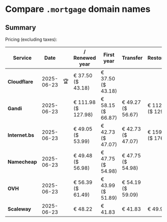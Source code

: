 # Compare `.mortgage` domain names

## Summary

Pricing (excluding taxes):

| Service | Date |  | / Renewed year | First year | Transfer | Restoration |
|--|--|--|--|--|--|--|
| **Cloudflare** | 2025-06-23 | 🏆 | € 37.50<br>($ 43.18) | € 37.50<br>($ 43.18) |  |  |
| **Gandi** | 2025-06-23 |  | € 111.98<br>($ 127.98) | € 58.15<br>($ 66.87) | € 49.27<br>($ 56.67) | € 112.29<br>($ 129.12) |
| **Internet.bs** | 2025-06-23 |  | € 49.05<br>($ 53.99) | € 42.73<br>($ 47.07) | € 42.73<br>($ 47.07) | € 159.95<br>($ 176.19) |
| **Namecheap** | 2025-06-23 |  | € 49.48<br>($ 56.98) | € 47.75<br>($ 54.98) | € 47.75<br>($ 54.98) |  |
| **OVH** | 2025-06-23 |  | € 56.39<br>($ 61.49) | € 43.99<br>($ 51.89) | € 54.19<br>($ 59.09) |  |
| **Scaleway** | 2025-06-23 |  | € 48.22 | € 41.83 | € 41.83 | € 49.99 |
